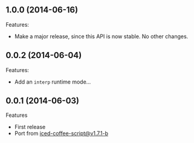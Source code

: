 ## 1.0.0 (2014-06-16)

Features:

  - Make a major release, since this API is now stable. No other changes.

## 0.0.2 (2014-06-04)

Features:

  - Add an `interp` runtime mode...

## 0.0.1 (2014-06-03)

Features
 
  - First release
  - Port from iced-coffee-script@v1.7.1-b
